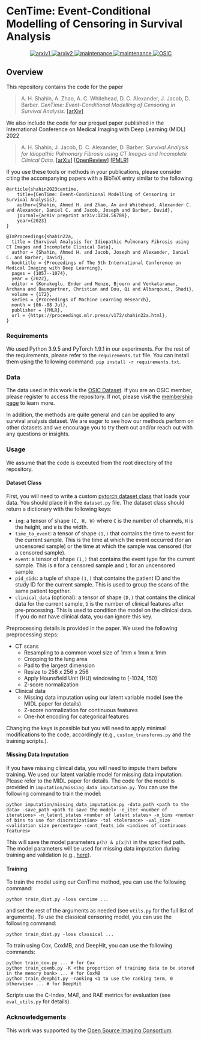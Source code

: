 # CenTime: Event-Conditional Modelling of Censoring in Survival Analysis

<p align="center">
    <a href="https://arxiv.org/abs/1234.56789">
        <img alt="arxiv1" src="https://img.shields.io/badge/arXiv-1234.56789-b31b1b.svg">
    </a>
    <a href="https://arxiv.org/abs/2203.11391">
        <img alt="arxiv2" src="https://img.shields.io/badge/arXiv-2203.11391-b31b1b.svg">
    </a>
     <a href="https://https://pytorch.org/">
        <img alt="maintenance" src="https://img.shields.io/badge/PyTorch-1.9.1-ee4c2c.svg">
    </a>
     <a href="https://github.com/psf/black">
        <img alt="maintenance" src="https://img.shields.io/badge/Code%20style-black-000000.svg">
    </a>
    <a href="https://www.osicild.org/dr-about.html">
        <img alt="OSIC" src="https://img.shields.io/badge/Dataset-OSIC%20-27aae1.svg">
    </a>
</p>

## Overview

This repository contains the code for the paper
> A. H. Shahin, A. Zhao, A. C. Whitehead, D. C. Alexander, J. Jacob, D. Barber. _CenTime: Event-Conditional Modelling of Censoring in Survival Analysis_. [[arXiv]](https://arxiv.org/abs/1234.56789)

We also include the code for our prequel paper published in the International Conference on Medical Imaging with Deep Learning (MIDL) 2022
> A. H. Shahin, J. Jacob, D. C. Alexander, D. Barber. _Survival Analysis for Idiopathic Pulmonary Fibrosis using CT Images and Incomplete Clinical Data_. [[arXiv]](https://arxiv.org/abs/2203.11391) [[OpenReview]](https://openreview.net/forum?id=1234.56789) [[PMLR]](https://proceedings.mlr.press/v172/shahin22a.html)

If you use these tools or methods in your publications, please consider citing the accompanying papers with a BibTeX entry similar to the following:

```
@article{shahin2023centime,
    title={CenTime: Event-Conditional Modelling of Censoring in Survival Analysis},
    author={Shahin, Ahmed H. and Zhao, An and Whitehead, Alexander C. and Alexander, Daniel C. and Jacob, Joseph and Barber, David},
    journal={arXiv preprint arXiv:1234.56789},
    year={2023}
}

@InProceedings{shahin22a,
  title = {Survival Analysis for Idiopathic Pulmonary Fibrosis using CT Images and Incomplete Clinical Data},
  author = {Shahin, Ahmed H. and Jacob, Joseph and Alexander, Daniel C. and Barber, David},
  booktitle = {Proceedings of The 5th International Conference on Medical Imaging with Deep Learning},
  pages = {1057--1074},
  year = {2022},
  editor = {Konukoglu, Ender and Menze, Bjoern and Venkataraman, Archana and Baumgartner, Christian and Dou, Qi and Albarqouni, Shadi},
  volume = {172},
  series = {Proceedings of Machine Learning Research},
  month = {06--08 Jul},
  publisher = {PMLR},
  url = {https://proceedings.mlr.press/v172/shahin22a.html},
}
```

### Requirements

We used Python 3.9.5 and PyTorch 1.9.1 in our experiments. For the rest of the requirements, please refer to the `requirements.txt` file. You can install them using the following command:
``` pip install -r requirements.txt ```.

### Data

The data used in this work is the [OSIC Dataset](https://www.osicild.org/dr-about.html). If you are an OSIC member, please register to access the repository. If not, please visit the [membership page](https://www.osicild.org/membership.html) to learn more.

In addition, the methods are quite general and can be applied to any survival analysis dataset. We are eager to see how our methods perform on other datasets and we encourage you to try them out and/or reach out with any questions or insights.

### Usage

We assume that the code is exceuted from the root directory of the repository.

#### Dataset Class

First, you will need to write a custom [pytorch dataset class](https://pytorch.org/tutorials/beginner/data_loading_tutorial.html#dataset-class) that loads your data. You should place it in the `dataset.py` file. The dataset class should return a dictionary with the following keys:

- `img`: a tensor of shape `(C, H, W)` where `C` is the number of channels, `H` is the height, and `W` is the width.
- `time_to_event`: a tensor of shape `(1,)` that contains the time to event for the current sample. This is the time at which the event occurred (for an uncensored sample) or the time at which the sample was censored (for a censored sample).
- `event`: a tensor of shape `(1,)` that contains the event type for the current sample. This is `0` for a censored sample and `1` for an uncensored sample.
- `pid_sids`: a tuple of shape `(1,)` that contains the patient ID and the study ID for the current sample. This is used to group the scans of the same patient together.
- `clinical_data` (optional): a tensor of shape `(D,)` that contains the clinical data for the current sample, `D` is the number of clinical features after pre-processing. This is used to condition the model on the clinical data. If you do not have clinical data, you can ignore this key.

Preprocessing details is provided in the paper. We used the following preprocessing steps:

- CT scans
  - Resampling to a common voxel size of 1mm x 1mm x 1mm
  - Cropping to the lung area
  - Pad to the largest dimension
  - Resize to 256 x 256 x 256
  - Apply Hounsfield Unit (HU) windowing to [-1024, 150]
  - Z-score normalization
- Clinical data
  - Missing data imputation using our latent variable model (see the MIDL paper for details)
  - Z-score normalization for continuous features
  - One-hot encoding for categorical features

Changing the keys is possible but you will need to apply minimal modifications to the code, accordingly (e.g., `custom_transforms.py` and the training scripts.).

#### Missing Data Imputation

If you have missing clinical data, you will need to impute them before training. We used our latent variable model for missing data imputation. Please refer to the MIDL paper for details. The code for the model is provided in `imputation/missing_data_imputation.py`. You can use the following command to train the model:

```
python imputation/missing_data_imputation.py -data_path <path to the data> -save_path <path to save the model> -n_iter <number of iterations> -n_latent_states <number of latent states> -n_bins <number of bins to use for discretization> -tol <tolerance> -val_size <validation size percentage> -cont_feats_idx <indices of continuous features>
```

This will save the model parameters `p(h) & p(x|h)` in the specified path. The model parameters will be used for missing data imputation during training and validation (e.g., [here](https://github.com/ahmedhshahin/centime/blob/main/custom_transforms.py#L74)).

#### Training

To train the model using our CenTime method, you can use the following command:

```
python train_dist.py -loss centime ...
```

and set the rest of the arguments as needed (see `utils.py` for the full list of arguments). To use the classical censoring model, you can use the following command:

```
python train_dist.py -loss classical ...
```

To train using Cox, CoxMB, and DeepHit, you can use the following commands:

```
python train_cox.py ... # for Cox
python train_coxmb.py -K <the proportion of training data to be stored in the memory bank> ... # for CoxMB
python train_deephit.py -ranking <1 to use the ranking term, 0 otherwise> ... # for DeepHit
```

Scripts use the C-Index, MAE, and RAE metrics for evaluation (see `eval_utils.py` for details).

### Acknowledgements

This work was supported by the [Open Source Imaging Consortium](https://www.osicild.org/).
